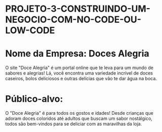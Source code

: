 # PROJETO-3-CONSTRUINDO-UM-NEGOCIO-COM-NO-CODE-OU-LOW-CODE 
# Nome da Empresa: Doces Alegria
O site "Doce Alegria" é um portal online que te leva para um mundo de sabores e alegrias! Lá, você encontra uma variedade incrível de doces caseiros, bolos deliciosos e outras delícias que vão te dar água na boca.

# Público-alvo:
O "Doce Alegria" é para todos os gostos e idades! Desde crianças que adoram doces coloridos até adultos que buscam um sabor nostálgico, todos são bem-vindos para se deliciar com as maravilhas da loja.
